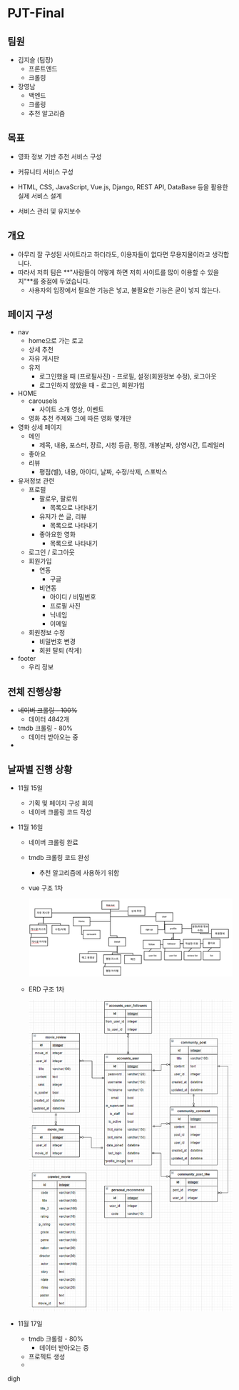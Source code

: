 # PJT-Final

## 팀원 

- 김지슬 (팀장)
  - 프론트엔드
  - 크롤링
- 장영남
  - 백엔드
  - 크롤링
  - 추천 알고리즘 



## 목표

- 영화 정보 기반 추천 서비스 구성

- 커뮤니티 서비스 구성

- HTML, CSS, JavaScript, Vue.js, Django, REST API, DataBase 등을 활용한 실제 서비스 설계

- 서비스 관리 및 유지보수



## 개요

- 아무리 잘 구성된 사이트라고 하더라도, 이용자들이 없다면 무용지물이라고 생각합니다.
- 따라서 저희 팀은 **"사람들이 어떻게 하면 저희 사이트를 많이 이용할 수 있을지"**를 중점에 두었습니다.
  - 사용자의 입장에서 필요한 기능은 넣고, 불필요한 기능은 굳이 넣지 않는다. 



## 페이지 구성

- nav
  - home으로 가는 로고
  - 상세 추천
  - 자유 게시판
  - 유저
    - 로그인했을 때 (프로필사진) - 프로필, 설정(회원정보 수정), 로그아웃
    - 로그인하지 않았을 때 - 로그인, 회원가입
- HOME
  - carousels
    - 사이트 소개 영상, 이벤트
  - 영화 추천 주제와 그에 따른 영화 몇개만
- 영화 상세 페이지
  - 메인
    - 제목, 내용, 포스터, 장르, 시청 등급, 평점, 개봉날짜, 상영시간, 트레일러 
  - 좋아요
  - 리뷰
    - 평점(별), 내용, 아이디, 날짜, 수정/삭제, 스포박스 
- 유저정보 관련 
  - 프로필
    - 팔로우, 팔로워 
      - 목록으로 나타내기 
    - 유저가 쓴 글, 리뷰 
      - 목록으로 나타내기 
    - 좋아요한 영화
      - 목록으로 나타내기 
  - 로그인 / 로그아웃 
  - 회원가입
    - 연동
      - 구글
    - 비연동
      - 아이디 / 비밀번호
      - 프로필 사진
      - 닉네임
      - 이메일
  - 회원정보 수정
    - 비밀번호 변경
    - 회원 탈퇴 (작게)
- footer
  - 우리 정보 



## 전체 진행상황

- ~~네이버 크롤링 - 100%~~ 
  - 데이터 4842개
- tmdb 크롤링 - 80%
  - 데이터 받아오는 중
- 



## 날짜별 진행 상황

- 11월 15일

  - 기획 및 페이지 구성 회의
  - 네이버 크롤링 코드 작성 

- 11월 16일 

  - 네이버 크롤링 완료 

  - tmdb 크롤링 코드 완성

    - 추천 알고리즘에 사용하기 위함 

  - vue 구조 1차

    ![스크린샷 2021-11-17 오후 2.01.17](README.assets/vue_1.png)

  - ERD 구조 1차 

    ![erd_1](README.assets/erd_1.png)

- 11월 17일 

  - tmdb 크롤링 - 80%
    - 데이터 받아오는 중
  - 프로젝트 생성
  - 

digh